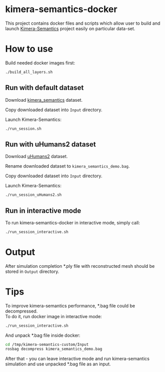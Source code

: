 # kimera-semantics-docker

This project contains docker files and scripts which allow user to build and launch [Kimera-Semantics](https://github.com/MIT-SPARK/Kimera-Semantics) project easily on particular data-set.

# How to use

Build needed docker images first:
```bash
./build_all_layers.sh
```


## Run with default dataset

Download [kimera_semantics](https://drive.google.com/file/d/1SG8cfJ6JEfY2PGXcxDPAMYzCcGBEh4Qq/view) dataset.

Copy downloaded dataset into `Input` directory.

Launch Kimera-Semantics:
```bash
./run_session.sh
```


## Run with uHumans2 dataset

Download [uHumans2](http://web.mit.edu/sparklab/datasets/uHumans2/) dataset.

Rename downloaded dataset to `kimera_semantics_demo.bag`.

Copy downloaded dataset into `Input` directory.

Launch Kimera-Semantics:
```bash
./run_session_uHumans2.sh
```


## Run in interactive mode

To run kimera-semantics-docker in interactive mode, simply call:
```bash
./run_session_interactive.sh
```

# Output

After simulation completion *.ply file with reconstructed mesh should be stored in `Output` directory.

# Tips

To improve kimera-semantics performance, *.bag file could be decompressed. <br/>
To do it, run docker image in interactive mode:
```bash
./run_session_interactive.sh
```

And unpack *.bag file inside docker:
```bash
cd /tmp/kimera-semantics-custom/Input
rosbag decompress kimera_semantics_demo.bag
```

After that - you can leave interactive mode and run kimera-semantics simulation and use unpacked *.bag file as an input.